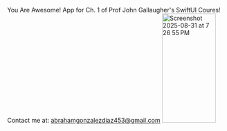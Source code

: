 You Are Awesome! App for Ch. 1 of Prof John Gallaugher's SwiftUI Coures!
Contact me at: abrahamgonzalezdiaz453@gmail.com
<img width="124" height="253" alt="Screenshot 2025-08-31 at 7 26 55 PM" src="https://github.com/user-attachments/assets/1dd4ffc0-d2e4-4028-8e6e-1b180e57a053" />
